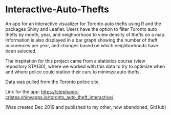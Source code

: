 # Interactive-Auto-Thefts
An app for an interactive visualizer for Toronto auto thefts using R and the packages Shiny and Leaflet. Users have the option to filter Toronto auto thefts by month, year, and neighborhood to view density of thefts on a map. Information is also displayed in a bar graph showing the number of theft occurences per year, and changes based on which neighborhoods have been selected. 

The inspiration for this project came from a statistics course (view repository STA130), where we worked with this data to try to optimize when and where police could station their cars to minimze auto thefts. 

Data was pulled from the Toronto police site.

Link for the app: https://stephanie-cristea.shinyapps.io/toronto_auto_theft_interactive/


(Was created Dec 2019 and published to my other, now abandoned, GitHub)
